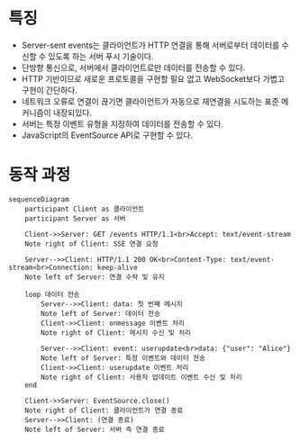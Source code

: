 # 특징
- Server-sent events는 클라이언트가 HTTP 연결을 통해 서버로부터 데이터를 수신할 수 있도록 하는 서버 푸시 기술이다.
- 단방향 통신으로, 서버에서 클라이언트로만 데이터를 전송할 수 있다.
- HTTP 기반이므로 새로운 프로토콜을 구현할 필요 없고 WebSocket보다 가볍고 구현이 간단하다.
- 네트워크 오류로 연결이 끊기면 클라이언트가 자동으로 재연결을 시도하는 표준 메커니즘이 내장되있다.
- 서버는 특정 이벤트 유형을 지정하여 데이터를 전송할 수 있다.
- JavaScript의 EventSource API로 구현할 수 있다.
# 동작 과정
```mermaid
sequenceDiagram
    participant Client as 클라이언트
    participant Server as 서버

    Client->>Server: GET /events HTTP/1.1<br>Accept: text/event-stream
    Note right of Client: SSE 연결 요청

    Server-->>Client: HTTP/1.1 200 OK<br>Content-Type: text/event-stream<br>Connection: keep-alive
    Note left of Server: 연결 수락 및 유지

    loop 데이터 전송
        Server-->>Client: data: 첫 번째 메시지
        Note left of Server: 데이터 전송
        Client->>Client: onmessage 이벤트 처리
        Note right of Client: 메시지 수신 및 처리

        Server-->>Client: event: userupdate<br>data: {"user": "Alice"}
        Note left of Server: 특정 이벤트와 데이터 전송
        Client->>Client: userupdate 이벤트 처리
        Note right of Client: 사용자 업데이트 이벤트 수신 및 처리
    end

    Client->>Server: EventSource.close()
    Note right of Client: 클라이언트가 연결 종료
    Server-->>Client: (연결 종료)
    Note left of Server: 서버 측 연결 종료
```